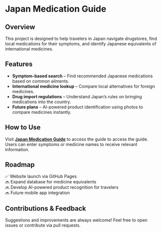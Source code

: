 # Japan Medication Guide  

## Overview  
This project is designed to help travelers in Japan navigate drugstores, find local medications for their symptoms, and identify Japanese equivalents of international medicines.  

## Features  
- **Symptom-based search** – Find recommended Japanese medications based on common ailments.  
- **International medicine lookup** – Compare local alternatives for foreign medicines.  
- **Drug import regulations** – Understand Japan’s rules on bringing medications into the country.  
- **Future plans** – AI-powered product identification using photos to compare medicines instantly.  

## How to Use  
Visit **[Japan Medication Guide](https://japanmedicationguide.com)** to access the guide to access the guide. Users can enter symptoms or medicine names to receive relevant information.  

## Roadmap  
✅ Website launch via GitHub Pages  
🔜 Expand database for medicine equivalents  
🔜 Develop AI-powered product recognition for travelers  
🔜 Future mobile app integration  

## Contributions & Feedback  
Suggestions and improvements are always welcome! Feel free to open issues or contribute via pull requests.  

